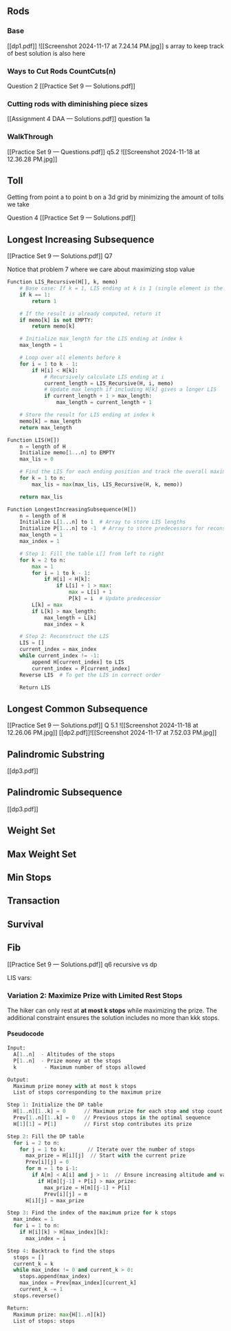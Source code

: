 ## Rods
### Base

[[dp1.pdf]]
![[Screenshot 2024-11-17 at 7.24.14 PM.jpg]]
s array to keep track of best solution is also here
### Ways to Cut Rods CountCuts(n)

Question 2 [[Practice Set 9 — Solutions.pdf]]
### Cutting rods with diminishing piece sizes

[[Assignment 4 DAA — Solutions.pdf]] question 1a

### WalkThrough
[[Practice Set 9 — Questions.pdf]] q5.2
![[Screenshot 2024-11-18 at 12.36.28 PM.jpg]]
## Toll

Getting from point a to point b on a 3d grid by minimizing the amount of tolls we take

Question 4 [[Practice Set 9 — Solutions.pdf]]
## Longest Increasing Subsequence
[[Practice Set 9 — Solutions.pdf]]
Q7

Notice that problem 7 where we care about maximizing stop value

```python
Function LIS_Recursive(H[], k, memo)
    # Base case: If k = 1, LIS ending at k is 1 (single element is the subsequence)
    if k == 1:
        return 1

    # If the result is already computed, return it
    if memo[k] is not EMPTY:
        return memo[k]

    # Initialize max_length for the LIS ending at index k
    max_length = 1

    # Loop over all elements before k
    for i = 1 to k - 1:
        if H[i] < H[k]:
            # Recursively calculate LIS ending at i
            current_length = LIS_Recursive(H, i, memo)
            # Update max_length if including H[k] gives a longer LIS
            if current_length + 1 > max_length:
                max_length = current_length + 1

    # Store the result for LIS ending at index k
    memo[k] = max_length
    return max_length

Function LIS(H[])
    n = length of H
    Initialize memo[1...n] to EMPTY
    max_lis = 0

    # Find the LIS for each ending position and track the overall maximum
    for k = 1 to n:
        max_lis = max(max_lis, LIS_Recursive(H, k, memo))

    return max_lis

Function LongestIncreasingSubsequence(H[])
    n = length of H
    Initialize L[1...n] to 1  # Array to store LIS lengths
    Initialize P[1...n] to -1  # Array to store predecessors for reconstruction
    max_length = 1
    max_index = 1

    # Step 1: Fill the table L[] from left to right
    for k = 2 to n:
        max = 1
        for i = 1 to k - 1:
            if H[i] < H[k]:
                if L[i] + 1 > max:
                    max = L[i] + 1
                    P[k] = i  # Update predecessor
        L[k] = max
        if L[k] > max_length:
            max_length = L[k]
            max_index = k

    # Step 2: Reconstruct the LIS
    LIS = []
    current_index = max_index
    while current_index != -1:
        append H[current_index] to LIS
        current_index = P[current_index]
    Reverse LIS  # To get the LIS in correct order

    Return LIS


```
## Longest Common Subsequence
[[Practice Set 9 — Solutions.pdf]] Q 5.1
![[Screenshot 2024-11-18 at 12.26.06 PM.jpg]]
[[dp2.pdf]]![[Screenshot 2024-11-17 at 7.52.03 PM.jpg]]
## Palindromic Substring

[[dp3.pdf]]
## Palindromic Subsequence

[[dp3.pdf]]
## Weight Set
## Max Weight Set
## Min Stops
## Transaction
## Survival
## Fib

[[Practice Set 9 — Solutions.pdf]] q6 recursive vs dp

LIS vars:

### Variation 2: Maximize Prize with Limited Rest Stops

The hiker can only rest at **at most k stops** while maximizing the prize. The additional constraint ensures the solution includes no more than kkk stops.
#### Pseudocode

```python
Input:
  A[1..n]  - Altitudes of the stops
  P[1..n]  - Prize money at the stops
  k         - Maximum number of stops allowed

Output:
  Maximum prize money with at most k stops
  List of stops corresponding to the maximum prize

Step 1: Initialize the DP table
  H[1..n][1..k] = 0      // Maximum prize for each stop and stop count
  Prev[1..n][1..k] = 0   // Previous stops in the optimal sequence
  H[1][1] = P[1]         // First stop contributes its prize

Step 2: Fill the DP table
  for i = 2 to n:
    for j = 1 to k:       // Iterate over the number of stops
      max_prize = H[i][j]  // Start with the current prize
      Prev[i][j] = 0
      for m = 1 to i-1:
        if A[m] < A[i] and j > 1:  // Ensure increasing altitude and valid stop count
          if H[m][j-1] + P[i] > max_prize:
            max_prize = H[m][j-1] + P[i]
            Prev[i][j] = m
      H[i][j] = max_prize

Step 3: Find the index of the maximum prize for k stops
  max_index = 1
  for i = 1 to n:
    if H[i][k] > H[max_index][k]:
      max_index = i

Step 4: Backtrack to find the stops
  stops = []
  current_k = k
  while max_index != 0 and current_k > 0:
    stops.append(max_index)
    max_index = Prev[max_index][current_k]
    current_k -= 1
  stops.reverse()

Return:
  Maximum prize: max{H[1..n][k]}
  List of stops: stops

```